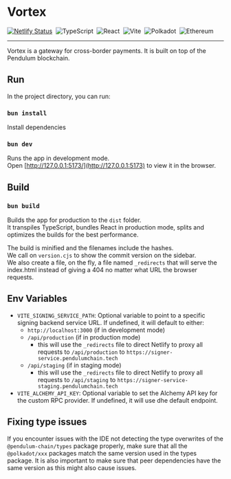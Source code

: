 # Vortex

[![Netlify Status](https://api.netlify.com/api/v1/badges/27783b79-512d-4205-89c1-d3ead6e3ed46/deploy-status)](https://app.netlify.com/sites/pendulum-pay/deploys)&nbsp;
![TypeScript](https://img.shields.io/badge/-TypeSript-05122A?style=flat&logo=typescript)&nbsp;
![React](https://img.shields.io/badge/-React-05122A?style=flat&logo=react)&nbsp;
![Vite](https://img.shields.io/badge/-Vite-05122A?style=flat&logo=vite)&nbsp;
![Polkadot](https://img.shields.io/badge/-Polkadot-05122A?style=flat&logo=polkadot)&nbsp;
![Ethereum](https://img.shields.io/badge/-Ethereum-05122A?style=flat&logo=ethereum)&nbsp;

---

Vortex is a gateway for cross-border payments. It is built on top of the Pendulum blockchain.

## Run

In the project directory, you can run:

### `bun install`

Install dependencies

### `bun dev`

Runs the app in development mode.\
Open [http://127.0.0.1:5173/](http://127.0.0.1:5173) to view it in the browser.

## Build

### `bun build`

Builds the app for production to the `dist` folder.\
It transpiles TypeScript, bundles React in production mode, splits and optimizes the builds for the best performance.

The build is minified and the filenames include the hashes.\
We call on `version.cjs` to show the commit version on the sidebar.\
We also create a file, on the fly, a file named `_redirects` that will serve the index.html instead of giving a 404 no
matter what URL the browser requests.

## Env Variables

- `VITE_SIGNING_SERVICE_PATH`: Optional variable to point to a specific signing backend service URL. If undefined, it
  will default to either:
  - `http://localhost:3000` (if in development mode)
  - `/api/production` (if in production mode)
    - this will use the `_redirects` file to direct Netlify to proxy all requests to `/api/production` to
      `https://signer-service.pendulumchain.tech`
  - `/api/staging` (if in staging mode)
    - this will use the `_redirects` file to direct Netlify to proxy all requests to `/api/staging` to
      `https://signer-service-staging.pendulumchain.tech`
- `VITE_ALCHEMY_API_KEY`: Optional variable to set the Alchemy API key for the custom RPC provider. If undefined, it
  will use dhe default endpoint.

## Fixing type issues

If you encounter issues with the IDE not detecting the type overwrites of the `@pendulum-chain/types` package properly,
make sure that all the `@polkadot/xxx` packages match the same version used in the types package. It is also important
to make sure that peer dependencies have the same version as this might also cause issues.
